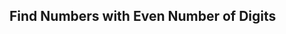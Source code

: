 ## Find Numbers with Even Number of Digits
<p align="center>
https://leetcode.com/explore/learn/card/fun-with-arrays/521/introduction/3237/
</p>
Given an array nums of integers, return how many of them contain an even number of digits.

<h4>Example </h4>
```
Input: nums = [12,345,2,6,7896]
Output: 2
Explanation: 
12 contains 2 digits (even number of digits). 
345 contains 3 digits (odd number of digits). 
2 contains 1 digit (odd number of digits). 
6 contains 1 digit (odd number of digits). 
7896 contains 4 digits (even number of digits). 
Therefore only 12 and 7896 contain an even number of digits.
```
```
Input: nums = [555,901,482,1771]
Output: 1 
Explanation: 
Only 1771 contains an even number of digits.
 ```


<h4>Constraints:</h4>
- 1 <= nums.length <= 500
- 1 <= nums[i] <= 105
   Show Hint #1  
   Show Hint #2  
<h4>C++	Solution</h4>
```

class Solution {
public:
    int findNumbers(vector<int>& nums) {
        int count=0;
        for (auto i:nums)
        {
            int x=floor(log10(i))+1;
            if (x%2==0)
                count++;
        }
        return count;
    }
};
```
